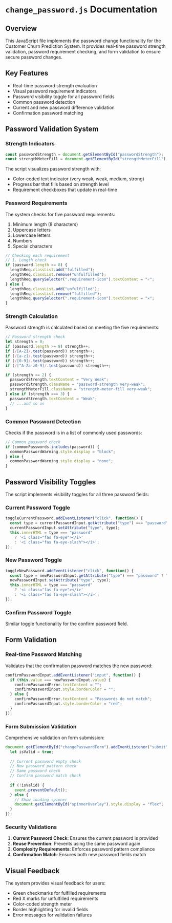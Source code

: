 # `change_password.js` Documentation

## Overview
This JavaScript file implements the password change functionality for the Customer Churn Prediction System. It provides real-time password strength validation, password requirement checking, and form validation to ensure secure password changes.

## Key Features
- Real-time password strength evaluation
- Visual password requirement indicators
- Password visibility toggle for all password fields
- Common password detection
- Current and new password difference validation
- Confirmation password matching

## Password Validation System

### Strength Indicators
```javascript
const passwordStrength = document.getElementById("passwordStrength");
const strengthMeterFill = document.getElementById("strengthMeterFill");
```

The script visualizes password strength with:
- Color-coded text indicator (very weak, weak, medium, strong)
- Progress bar that fills based on strength level
- Requirement checkboxes that update in real-time

### Password Requirements
The system checks for five password requirements:
1. Minimum length (8 characters)
2. Uppercase letters
3. Lowercase letters
4. Numbers
5. Special characters

```javascript
// Checking each requirement
// 1. Length check
if (password.length >= 8) {
  lengthReq.classList.add("fulfilled");
  lengthReq.classList.remove("unfulfilled");
  lengthReq.querySelector(".requirement-icon").textContent = "✓";
} else {
  lengthReq.classList.add("unfulfilled");
  lengthReq.classList.remove("fulfilled");
  lengthReq.querySelector(".requirement-icon").textContent = "✕";
}
```

### Strength Calculation
Password strength is calculated based on meeting the five requirements:

```javascript
// Password strength check
let strength = 0;
if (password.length >= 8) strength++;
if (/[A-Z]/.test(password)) strength++;
if (/[a-z]/.test(password)) strength++;
if (/[0-9]/.test(password)) strength++;
if (/[^A-Za-z0-9]/.test(password)) strength++;

if (strength <= 2) {
  passwordStrength.textContent = "Very Weak";
  passwordStrength.className = "password-strength very-weak";
  strengthMeterFill.className = "strength-meter-fill very-weak";
} else if (strength === 3) {
  passwordStrength.textContent = "Weak";
  // ...and so on
}
```

### Common Password Detection
Checks if the password is in a list of commonly used passwords:

```javascript
// Common password check
if (commonPasswords.includes(password)) {
  commonPasswordWarning.style.display = "block";
} else {
  commonPasswordWarning.style.display = "none";
}
```

## Password Visibility Toggles

The script implements visibility toggles for all three password fields:

### Current Password Toggle
```javascript
toggleCurrentPassword.addEventListener("click", function() {
  const type = currentPasswordInput.getAttribute("type") === "password" ? "text" : "password";
  currentPasswordInput.setAttribute("type", type);
  this.innerHTML = type === "password" 
    ? '<i class="fas fa-eye"></i>' 
    : '<i class="fas fa-eye-slash"></i>';
});
```

### New Password Toggle
```javascript
toggleNewPassword.addEventListener("click", function() {
  const type = newPasswordInput.getAttribute("type") === "password" ? "text" : "password";
  newPasswordInput.setAttribute("type", type);
  this.innerHTML = type === "password" 
    ? '<i class="fas fa-eye"></i>' 
    : '<i class="fas fa-eye-slash"></i>';
});
```

### Confirm Password Toggle
Similar toggle functionality for the confirm password field.

## Form Validation

### Real-time Password Matching
Validates that the confirmation password matches the new password:

```javascript
confirmPasswordInput.addEventListener("input", function() {
  if (this.value === newPasswordInput.value) {
    confirmPasswordError.textContent = "";
    confirmPasswordInput.style.borderColor = "";
  } else {
    confirmPasswordError.textContent = "Passwords do not match";
    confirmPasswordInput.style.borderColor = "red";
  }
});
```

### Form Submission Validation
Comprehensive validation on form submission:

```javascript
document.getElementById("changePasswordForm").addEventListener("submit", function(event) {
  let isValid = true;
  
  // Current password empty check
  // New password pattern check
  // Same password check
  // Confirm password match check
  
  if (!isValid) {
    event.preventDefault();
  } else {
    // Show loading spinner
    document.getElementById("spinnerOverlay").style.display = "flex";
  }
});
```

### Security Validations
1. **Current Password Check**: Ensures the current password is provided
2. **Reuse Prevention**: Prevents using the same password again
3. **Complexity Requirements**: Enforces password pattern compliance
4. **Confirmation Match**: Ensures both new password fields match

## Visual Feedback
The system provides visual feedback for users:
- Green checkmarks for fulfilled requirements
- Red X marks for unfulfilled requirements
- Color-coded strength meter
- Border highlighting for invalid fields
- Error messages for validation failures